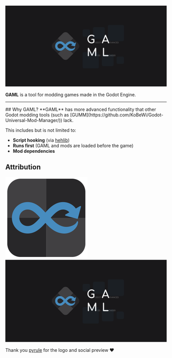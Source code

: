 ![Godot Advanced Mod Loader](thumbnail.png)

**GAML** is a tool for modding games made in the Godot Engine.
<hr/>
## Why GAML?
**GAML** has more advanced functionality that other Godot modding tools (such as [GUMM](https://github.com/KoBeWi/Godot-Universal-Mod-Manager/)) lack.

This includes but is not limited to:
- **Script hooking** (via [hehlib](https://github.com/kermeow/gaml/tree/master/mod-loader/hehlib))
- **Runs first** (GAML and mods are loaded before the game)
- **Mod dependencies**

## Attribution
<img src="gaml.svg" height="256"/><img src="thumbnail.png" height="256"/>

Thank you [pyrule](https://github.com/Gapva) for the logo and social preview ❤️
